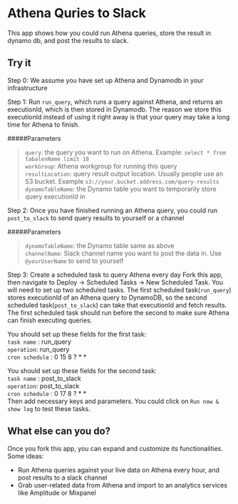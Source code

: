 # Athena Quries to Slack

This app shows how you could run Athena queries, store the result in dynamo db, and post the results to slack.

## Try it

Step 0: We assume you have set up Athena and Dynamodb in your infrastructure

Step 1: Run `run_query`, which runs a query against Athena, and returns an executionId, which is then stored in Dynamodb. The reason we store this executionId instead of using it right away is that your query may take a long time for Athena to finish.

#####Parameters

> `query`: the query you want to run on Athena. Example: `select * from tabalenName limit 10`<br>
> `workGroup`: Athena workgroup for running this query<br>
> `resultLocation`: query result output location. Usually people use an S3 bucket. Example `s3://your.bucket.address.com/query-results`<br>
> `dynamoTableName`: the Dynamo table you want to temporarily store query executionId in

Step 2: Once you have finished running an Athena query, you could run `post_to_slack` to send query results to yourself or a channel

#####Parameters

> `dynamoTableName`: the Dynamo table same as above <br>
> `channelName`: Slack channel name you want to post the data in. Use `@yourUserName` to send to yourself

Step 3: Create a scheduled task to query Athena every day
Fork this app, then navigate to Deploy -> Scheduled Tasks -> New Scheduled Task.
You will need to set up two scheduled tasks. The first scheduled task(`run_query`) stores executionId of an Athena query to DynamoDB, so the second scheduled task(`post_to_slack`) can take that executionId and fetch results. The first scheduled task should run before the second to make sure Athena can finish executing queries.

You should set up these fields for the first task:<br>
`task name` : run_query  <br>
`operation`: run_query <br>
`cron schedule` : 0 15 8 ? \* \*<br>

You should set up these fields for the second task:<br>
`task name` : post_to_slack<br>
`operation`: post_to_slack<br>
`cron schedule` : 0 17 8 ? \* \*  <br>
Then add necessary keys and parameters. You could click on `Run now & show log` to test these tasks.

## What else can you do?

Once you fork this app, you can expand and customize its functionalities. Some ideas:

- Run Athena queries against your live data on Athena every hour, and post results to a slack channel
- Grab user-related data from Athena and import to an analytics services like Amplitude or Mixpanel
